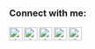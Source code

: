 [twitter]: https://www.twitter.com/adi1090x
[reddit]: https://www.reddit.com/user/adi1090x
[instagram]: https://www.instagram.com/aditya__shakya
[gmail]: mailto:adi1090x@gmail.com
[paypal]: https://www.paypal.com/cgi-bin/webscr?cmd=_s-xclick&hosted_button_id=U3VK2SSVQWAPN

### Connect with me:

[<img align="left" alt="xivaphro | Twitter" width="24px" src="https://image.flaticon.com/icons/svg/733/733579.svg" />][twitter]
[<img align="left" alt="xivaphro | Reddit" width="24px" src="https://www.flaticon.com/svg/static/icons/svg/2111/2111589.svg" />][reddit]
[<img align="left" alt="xivaphro | Instagram" width="24px" src="https://www.flaticon.com/svg/static/icons/svg/1384/1384063.svg" />][instagram]
[<img align="left" alt="xivaphro | Gmail" width="24px" src="https://www.flaticon.com/svg/static/icons/svg/732/732200.svg" />][gmail]
[<img align="left" alt="xivaphro | Paypal" width="24px" src="https://www.flaticon.com/svg/static/icons/svg/888/888871.svg" />][paypal]
